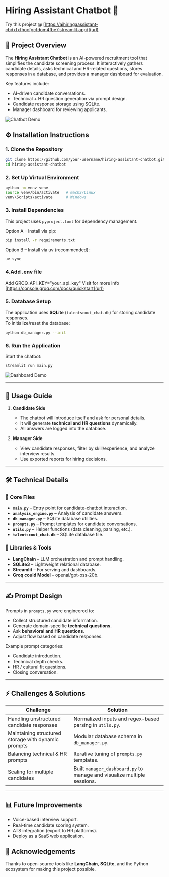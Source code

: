 # Hiring Assistant Chatbot 🤖
Try this project @ [https://aihiringaassistant-cbdxfxfhocfgcfdom4fbe7.streamlit.app/](url)
## 📌 Project Overview
The **Hiring Assistant Chatbot** is an AI-powered recruitment tool that simplifies the candidate screening process. It interactively gathers candidate details, asks technical and HR-related questions, stores responses in a database, and provides a manager dashboard for evaluation.  

Key features include:
- AI-driven candidate conversations.  
- Technical + HR question generation via prompt design.  
- Candidate response storage using SQLite.  
- Manager dashboard for reviewing applicants.  

![Chatbot Demo](/demo/sample.png)  


## ⚙️ Installation Instructions

### 1. Clone the Repository
```bash
git clone https://github.com/your-username/hiring-assistant-chatbot.git
cd hiring-assistant-chatbot
```

### 2. Set Up Virtual Environment
```bash
python -m venv venv
source venv/bin/activate   # macOS/Linux
venv\Scripts\activate      # Windows
```

### 3. Install Dependencies
This project uses `pyproject.toml` for dependency management.  

Option A – Install via pip:
```bash
pip install -r requirements.txt
```

Option B – Install via uv (recommended):
```bash
uv sync
```
### 4.Add .env file
Add GROQ_API_KEY="your_api_key"
Visit for more info [https://console.groq.com/docs/quickstart](url)


### 5. Database Setup
The application uses **SQLite** (`talentscout_chat.db`) for storing candidate responses.  
To initialize/reset the database:
```bash
python db_manager.py --init
```

### 6. Run the Application
Start the chatbot:
```bash
streamlit run main.py
```

![Dashboard Demo](demo/dashboard.png)  


---

## 🚀 Usage Guide

1. **Candidate Side**
   - The chatbot will introduce itself and ask for personal details.  
   - It will generate **technical and HR questions** dynamically.  
   - All answers are logged into the database.  

2. **Manager Side**
   - View candidate responses, filter by skill/experience, and analyze interview results.  
   - Use exported reports for hiring decisions.  

---

## 🛠️ Technical Details

### 📂 Core Files
- **`main.py`** – Entry point for candidate-chatbot interaction.  
- **`analysis_engine.py`** – Analysis of candidate answers.  
- **`db_manager.py`** – SQLite database utilities.  
- **`prompts.py`** – Prompt templates for candidate conversations.  
- **`utils.py`** – Helper functions (data cleaning, parsing, etc.).  
- **`talentscout_chat.db`** – SQLite database file.  

### 🧰 Libraries & Tools
- **LangChain** – LLM orchestration and prompt handling.  
- **SQLite3** – Lightweight relational database.  
- **Streamlit** – For serving and dashboards.  
- **Groq could Model** – openai/gpt-oss-20b.


---

## ✍️ Prompt Design

Prompts in `prompts.py` were engineered to:
- Collect structured candidate information.  
- Generate domain-specific **technical questions**.  
- Ask **behavioral and HR questions**.  
- Adjust flow based on candidate responses.  

Example prompt categories:
- Candidate introduction.  
- Technical depth checks.  
- HR / cultural fit questions.  
- Closing conversation.  

---

## ⚡ Challenges & Solutions

| Challenge | Solution |
|-----------|----------|
| Handling unstructured candidate responses | Normalized inputs and regex-based parsing in `utils.py`. |
| Maintaining structured storage with dynamic prompts | Modular database schema in `db_manager.py`. |
| Balancing technical & HR prompts | Iterative tuning of `prompts.py` templates. |
| Scaling for multiple candidates | Built `manager_dashboard.py` to manage and visualize multiple sessions. |

---

## 📊 Future Improvements
- Voice-based interview support.  
- Real-time candidate scoring system.  
- ATS integration (export to HR platforms).  
- Deploy as a SaaS web application.  




## 🙌 Acknowledgements
Thanks to open-source tools like **LangChain**, **SQLite**, and the Python ecosystem for making this project possible.  
